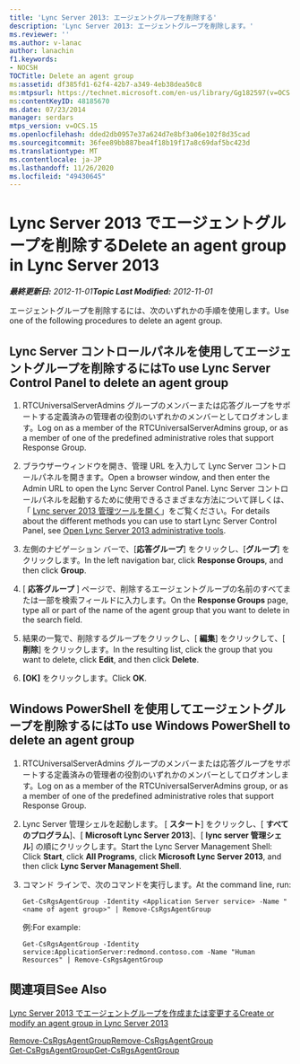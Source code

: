 ```yaml
---
title: 'Lync Server 2013: エージェントグループを削除する'
description: 'Lync Server 2013: エージェントグループを削除します。'
ms.reviewer: ''
ms.author: v-lanac
author: lanachin
f1.keywords:
- NOCSH
TOCTitle: Delete an agent group
ms:assetid: df385fd1-62f4-42b7-a349-4eb38dea50c8
ms:mtpsurl: https://technet.microsoft.com/en-us/library/Gg182597(v=OCS.15)
ms:contentKeyID: 48185670
ms.date: 07/23/2014
manager: serdars
mtps_version: v=OCS.15
ms.openlocfilehash: dded2db0957e37a624d7e8bf3a06e102f8d35cad
ms.sourcegitcommit: 36fee89bb887bea4f18b19f17a8c69daf5bc423d
ms.translationtype: MT
ms.contentlocale: ja-JP
ms.lasthandoff: 11/26/2020
ms.locfileid: "49430645"
---
```

# <a name="delete-an-agent-group-in-lync-server-2013"></a><span data-ttu-id="f8d67-103">Lync Server 2013 でエージェントグループを削除する</span><span class="sxs-lookup"><span data-stu-id="f8d67-103">Delete an agent group in Lync Server 2013</span></span>

<div data-xmlns="http://www.w3.org/1999/xhtml">

<div class="topic" data-xmlns="http://www.w3.org/1999/xhtml" data-msxsl="urn:schemas-microsoft-com:xslt" data-cs="https://msdn.microsoft.com/">

<div data-asp="https://msdn2.microsoft.com/asp">



</div>

<div id="mainSection">

<div id="mainBody"><span data-ttu-id="f8d67-104">

<span> </span></span><span class="sxs-lookup"><span data-stu-id="f8d67-104">

<span> </span></span></span>

<span data-ttu-id="f8d67-105">_**最終更新日:** 2012-11-01_</span><span class="sxs-lookup"><span data-stu-id="f8d67-105">_**Topic Last Modified:** 2012-11-01_</span></span>

<span data-ttu-id="f8d67-106">エージェントグループを削除するには、次のいずれかの手順を使用します。</span><span class="sxs-lookup"><span data-stu-id="f8d67-106">Use one of the following procedures to delete an agent group.</span></span>

<div>

## <a name="to-use-lync-server-control-panel-to-delete-an-agent-group"></a><span data-ttu-id="f8d67-107">Lync Server コントロールパネルを使用してエージェントグループを削除するには</span><span class="sxs-lookup"><span data-stu-id="f8d67-107">To use Lync Server Control Panel to delete an agent group</span></span>

1.  <span data-ttu-id="f8d67-108">RTCUniversalServerAdmins グループのメンバーまたは応答グループをサポートする定義済みの管理者の役割のいずれかのメンバーとしてログオンします。</span><span class="sxs-lookup"><span data-stu-id="f8d67-108">Log on as a member of the RTCUniversalServerAdmins group, or as a member of one of the predefined administrative roles that support Response Group.</span></span>

2.  <span data-ttu-id="f8d67-109">ブラウザーウィンドウを開き、管理 URL を入力して Lync Server コントロールパネルを開きます。</span><span class="sxs-lookup"><span data-stu-id="f8d67-109">Open a browser window, and then enter the Admin URL to open the Lync Server Control Panel.</span></span> <span data-ttu-id="f8d67-110">Lync Server コントロールパネルを起動するために使用できるさまざまな方法について詳しくは、「 [Lync server 2013 管理ツールを開く](lync-server-2013-open-lync-server-administrative-tools.md)」をご覧ください。</span><span class="sxs-lookup"><span data-stu-id="f8d67-110">For details about the different methods you can use to start Lync Server Control Panel, see [Open Lync Server 2013 administrative tools](lync-server-2013-open-lync-server-administrative-tools.md).</span></span>

3.  <span data-ttu-id="f8d67-111">左側のナビゲーション バーで、[**応答グループ**] をクリックし、[**グループ**] をクリックします。</span><span class="sxs-lookup"><span data-stu-id="f8d67-111">In the left navigation bar, click **Response Groups**, and then click **Group**.</span></span>

4.  <span data-ttu-id="f8d67-112">[ **応答グループ** ] ページで、削除するエージェントグループの名前のすべてまたは一部を検索フィールドに入力します。</span><span class="sxs-lookup"><span data-stu-id="f8d67-112">On the **Response Groups** page, type all or part of the name of the agent group that you want to delete in the search field.</span></span>

5.  <span data-ttu-id="f8d67-113">結果の一覧で、削除するグループをクリックし、[ **編集**] をクリックして、[ **削除**] をクリックします。</span><span class="sxs-lookup"><span data-stu-id="f8d67-113">In the resulting list, click the group that you want to delete, click **Edit**, and then click **Delete**.</span></span>

6.  <span data-ttu-id="f8d67-114">**[OK]** をクリックします。</span><span class="sxs-lookup"><span data-stu-id="f8d67-114">Click **OK**.</span></span>

</div>

<div>

## <a name="to-use-windows-powershell-to-delete-an-agent-group"></a><span data-ttu-id="f8d67-115">Windows PowerShell を使用してエージェントグループを削除するには</span><span class="sxs-lookup"><span data-stu-id="f8d67-115">To use Windows PowerShell to delete an agent group</span></span>

1.  <span data-ttu-id="f8d67-116">RTCUniversalServerAdmins グループのメンバーまたは応答グループをサポートする定義済みの管理者の役割のいずれかのメンバーとしてログオンします。</span><span class="sxs-lookup"><span data-stu-id="f8d67-116">Log on as a member of the RTCUniversalServerAdmins group, or as a member of one of the predefined administrative roles that support Response Group.</span></span>

2.  <span data-ttu-id="f8d67-117">Lync Server 管理シェルを起動します。 [ **スタート**] をクリックし、[ **すべてのプログラム**]、[ **Microsoft Lync Server 2013**]、[ **lync server 管理シェル**] の順にクリックします。</span><span class="sxs-lookup"><span data-stu-id="f8d67-117">Start the Lync Server Management Shell: Click **Start**, click **All Programs**, click **Microsoft Lync Server 2013**, and then click **Lync Server Management Shell**.</span></span>

3.  <span data-ttu-id="f8d67-118">コマンド ラインで、次のコマンドを実行します。</span><span class="sxs-lookup"><span data-stu-id="f8d67-118">At the command line, run:</span></span>
    
        Get-CsRgsAgentGroup -Identity <Application Server service> -Name "<name of agent group>" | Remove-CsRgsAgentGroup
    
    <span data-ttu-id="f8d67-119">例:</span><span class="sxs-lookup"><span data-stu-id="f8d67-119">For example:</span></span>
    
        Get-CsRgsAgentGroup -Identity service:ApplicationServer:redmond.contoso.com -Name "Human Resources" | Remove-CsRgsAgentGroup

</div>

<div>

## <a name="see-also"></a><span data-ttu-id="f8d67-120">関連項目</span><span class="sxs-lookup"><span data-stu-id="f8d67-120">See Also</span></span>


[<span data-ttu-id="f8d67-121">Lync Server 2013 でエージェントグループを作成または変更する</span><span class="sxs-lookup"><span data-stu-id="f8d67-121">Create or modify an agent group in Lync Server 2013</span></span>](lync-server-2013-create-or-modify-an-agent-group.md)  


[<span data-ttu-id="f8d67-122">Remove-CsRgsAgentGroup</span><span class="sxs-lookup"><span data-stu-id="f8d67-122">Remove-CsRgsAgentGroup</span></span>](https://docs.microsoft.com/powershell/module/skype/Remove-CsRgsAgentGroup)  
[<span data-ttu-id="f8d67-123">Get-CsRgsAgentGroup</span><span class="sxs-lookup"><span data-stu-id="f8d67-123">Get-CsRgsAgentGroup</span></span>](https://docs.microsoft.com/powershell/module/skype/Get-CsRgsAgentGroup)  
  

<span data-ttu-id="f8d67-124"></div>

</div>

<span> </span>

</div>

</div>

</span><span class="sxs-lookup"><span data-stu-id="f8d67-124"></div>

</div>

<span> </span>

</div>

</div>

</span></span></div>


